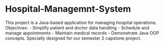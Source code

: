 # Hospital-Managemnt-System
This project is a Java-based application for managing hospital operations. Objectives: - Simplify patient and doctor data handling - Schedule and manage appointments - Maintain medical records - Demonstrate Java OOP concepts. Specially designed for our semester 2 capstone project.
